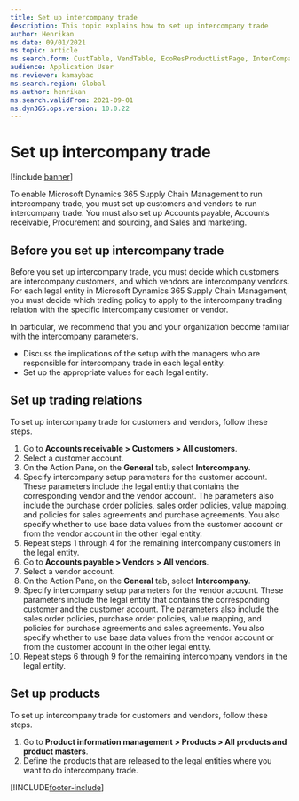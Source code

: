 ```yaml
---
title: Set up intercompany trade
description: This topic explains how to set up intercompany trade
author: Henrikan
ms.date: 09/01/2021
ms.topic: article
ms.search.form: CustTable, VendTable, EcoResProductListPage, InterCompanyTradingRelationSetupCustomer
audience: Application User
ms.reviewer: kamaybac
ms.search.region: Global
ms.author: henrikan
ms.search.validFrom: 2021-09-01
ms.dyn365.ops.version: 10.0.22
---
```


# Set up intercompany trade

[!include [banner](../../includes/banner.md)]

To enable Microsoft Dynamics 365 Supply Chain Management to run intercompany trade, you must set up customers and vendors to run intercompany trade. You must also set up Accounts payable, Accounts receivable, Procurement and sourcing, and Sales and marketing.

## Before you set up intercompany trade

Before you set up intercompany trade, you must decide which customers are intercompany customers, and which vendors are intercompany vendors. For each legal entity in Microsoft Dynamics 365 Supply Chain Management, you must decide which trading policy to apply to the intercompany trading relation with the specific intercompany customer or vendor.

In particular, we recommend that you and your organization become familiar with the intercompany parameters.

- Discuss the implications of the setup with the managers who are responsible for intercompany trade in each legal entity.
- Set up the appropriate values for each legal entity.

## Set up trading relations

To set up intercompany trade for customers and vendors, follow these steps.

1. Go to **Accounts receivable \> Customers \> All customers**.
1. Select a customer account.
1. On the Action Pane, on the **General** tab, select **Intercompany**.
1. Specify intercompany setup parameters for the customer account. These parameters include the legal entity that contains the corresponding vendor and the vendor account. The parameters also include the purchase order policies, sales order policies, value mapping, and policies for sales agreements and purchase agreements. You also specify whether to use base data values from the customer account or from the vendor account in the other legal entity.
1. Repeat steps 1 through 4 for the remaining intercompany customers in the legal entity.
1. Go to **Accounts payable \> Vendors \> All vendors**.
1. Select a vendor account.
1. On the Action Pane, on the **General** tab, select **Intercompany**.
1. Specify intercompany setup parameters for the vendor account. These parameters include the legal entity that contains the corresponding customer and the customer account. The parameters also include the sales order policies, purchase order policies, value mapping, and policies for purchase agreements and sales agreements. You also specify whether to use base data values from the vendor account or from the customer account in the other legal entity.
1. Repeat steps 6 through 9 for the remaining intercompany vendors in the legal entity.

## Set up products

To set up intercompany trade for customers and vendors, follow these steps.

1. Go to **Product information management \> Products \> All products and product masters**.
1. Define the products that are released to the legal entities where you want to do intercompany trade.

[!INCLUDE[footer-include](../../includes/footer-banner.md)]
